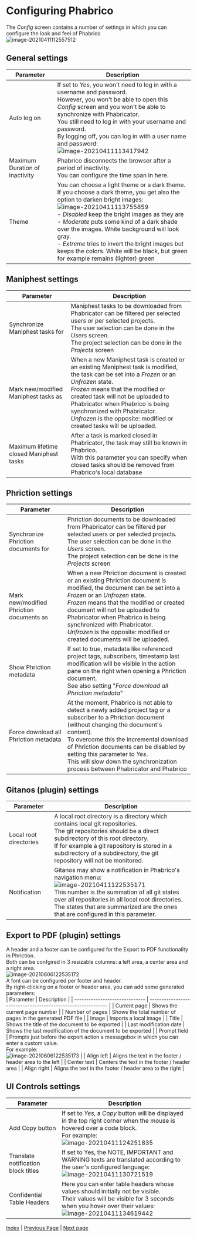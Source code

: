 # Configuring Phabrico

 The *Config* screen contains a number of settings in which you can configure the look and feel of Phabrico<br />
![image-20210411112557512](configuration-06.png) <br />



## General settings

| Parameter                      | Description                                                  |
| ------------------------------ | ------------------------------------------------------------ |
| Auto log on                    | If set to *Yes*, you won't need to log in with a username and password.<br />However, you won't be able to open this *Config* screen and you won't be able to synchronize with Phabricator.<br />You still need to log in with your username and password.<br />By logging off, you can log in with a user name and password:<br />![image-20210411113417942](configuration-07.png) |
| Maximum Duration of inactivity | Phabrico disconnects the browser after a period of inactivity.<br />You can configure the time span in here. |
| Theme                          | You can choose a light theme or a dark theme.<br />If you choose a dark theme, you get also the option to darken bright images:<br />![image-20210411113755859](configuration-08.png) <br />- *Disabled* keep the bright images as they are<br />- *Moderate* puts some kind of a dark shade over the images. White background will look gray.<br />- *Extreme* tries to invert the bright images but keeps the colors. White will be black, but green for example remains (lighter) green |



## Maniphest settings

| Parameter                               | Description                                                  |
| --------------------------------------- | ------------------------------------------------------------ |
| Synchronize Maniphest tasks for         | Maniphest tasks to be downloaded from Phabricator can be filtered per selected users or per selected projects.<br />The user selection can be done in the *Users* screen.<br />The project selection can be done in the *Projects* screen |
| Mark new/modified Maniphest tasks as    | When a new Maniphest task is created or an existing Maniphest task is modified, the task can be set into a *Frozen* or an *Unfrozen* state.<br />*Frozen* means that the modified or created task will not be uploaded to Phabricator when Phabrico is being synchronized with Phabricator.<br />*Unfrozen* is the opposite: modified or created tasks will be uploaded. |
| Maximum lifetime closed Maniphest tasks | After a task is marked closed in Phabricator, the task may still be known in Phabrico.<br />With this parameter you can specify when closed tasks should be removed from Phabrico's local database |



## Phriction settings

| Parameter                                | Description                                                  |
| ---------------------------------------- | ------------------------------------------------------------ |
| Synchronize Phriction documents for      | Phriction documents to be downloaded from Phabricator can be filtered per selected users or per selected projects.<br />The user selection can be done in the *Users* screen.<br />The project selection can be done in the *Projects* screen |
| Mark new/modified Phriction documents as | When a new Phriction document is created or an existing Phriction document is modified, the document can be set into a *Frozen* or an *Unfrozen* state.<br />*Frozen* means that the modified or created document will not be uploaded to Phabricator when Phabrico is being synchronized with Phabricator.<br />*Unfrozen* is the opposite: modified or created documents will be uploaded. |
| Show Phriction metadata                  | If set to true, metadata like referenced project tags, subscribers, timestamp last modification will be visible in the action pane on the right when opening a Phriction document.<br />See also setting "*Force download all Phriction metadata*" |
| Force download all Phriction metadata    | At the moment, Phabrico is not able to detect a newly added project tag or a subscriber to a Phriction document (without changing the document's content).<br />To overcome this the incremental download of Phriction documents can be disabled by setting this parameter to *Yes*.<br />This will slow down the synchronization process between Phabricator and Phabrico |



## Gitanos (plugin) settings

| Parameter              | Description                                                  |
| ---------------------- | ------------------------------------------------------------ |
| Local root directories | A local root directory is a directory which contains local git repositories.<br />The git repositories should be a direct subdirectory of this root directory.<br />If for example a git repository is stored in a subdirectory of a subdirectory, the git repository will not be monitored. |
| Notification           | Gitanos may show a notification in Phabrico's navigation menu:<br />![image-20210411122535171](configuration-09.png) <br />This number is the summation of all git states over all repositories in all local root directories.<br />The states that are summarized are the ones that are configured in this parameter. |



## Export to PDF (plugin) settings

A header and a footer can be configured for the Export to PDF functionality in Phriction.<br />
Both can be confgired in 3 resizable columns: a left area, a center area and a right area.<br />
![image-20210606122535172](configuration-13.png) <br />
A font can be configured per footer and header.<br />
By right-clicking on a footer or header area, you can add some generated parameters:<br />
| Parameter                      | Description                                                  |
| ------------------------------ | ------------------------------------------------------------ |
| Current page                   | Shows the current page number |
| Number of pages                | Shows the total number of pages in the generated PDF file |
| Image                          | Imports a local image |
| Title                          | Shows the title of the document to be exported |
| Last modification date         | Shows the last modification of the document to be exported |
| Prompt field                   | Prompts just before the export action a messagebox in which you can enter a custom value.<br />For example:<br />![image-20210606122535173](configuration-14.png) |
| Align left                     | Aligns the text in the footer / header area to the left |
| Center text                    | Centers the text in the footer / header area |
| Align right                    | Aligns the text in the footer / header area to the right |



## UI Controls settings

| Parameter                           | Description                                                  |
| ----------------------------------- | ------------------------------------------------------------ |
| Add Copy button                     | If set to *Yes*, a *Copy* button will be displayed in the top right corner when the mouse is hovered over a code block.<br />For example: ![image-20210411124251835](configuration-10.png) |
| Translate notification block titles | If set to Yes, the NOTE, IMPORTANT and WARNING texts are translated according to the user's configured language:<br />![image-20210411130721519](configuration-11.png) |
| Confidential Table Headers          | Here you can enter table headers whose values should initially not be visible.<br />Their values will be visible for 3 seconds when you hover over their values:<br />![image-20210411134619442](configuration-12.png) |

[Index](../README.md) | [Previous Page](../01-Installation/README.md) |  [Next page](../03-Projects/README.md)